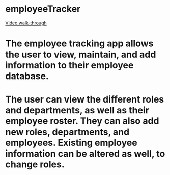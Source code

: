 # employeeTracker

[Video walk-through](https://drive.google.com/file/d/1FQcpoB3VqTXtFUZYxKy39wjtwektC1uy/view)

# The employee tracking app allows the user to view, maintain, and add information to their employee database.

# The user can view the different roles and departments, as well as their employee roster. They can also add new roles, departments, and employees. Existing employee information can be altered as well, to change roles.